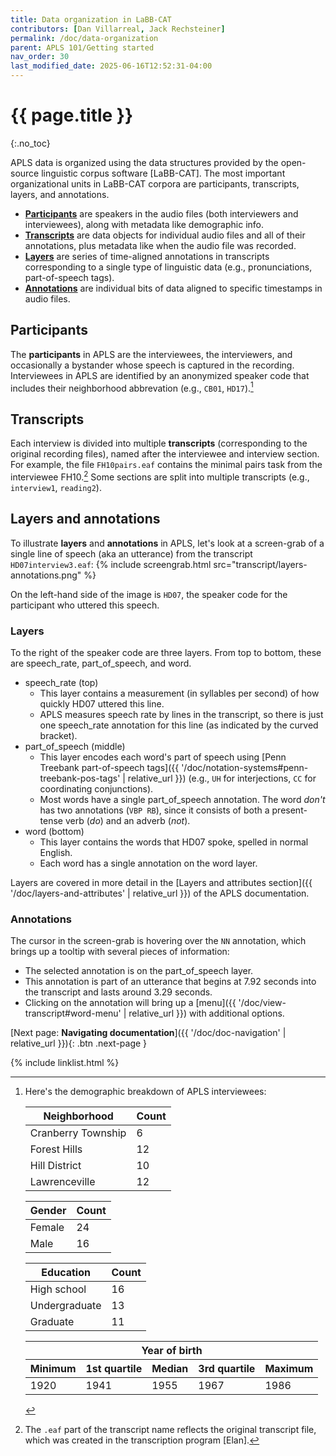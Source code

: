```yaml
---
title: Data organization in LaBB-CAT
contributors: [Dan Villarreal, Jack Rechsteiner]
permalink: /doc/data-organization
parent: APLS 101/Getting started
nav_order: 30
last_modified_date: 2025-06-16T12:52:31-04:00
---
```


# {{ page.title }}
{:.no_toc}

APLS data is organized using the data structures provided by the open-source linguistic corpus software [LaBB-CAT].
The most important organizational units in LaBB-CAT corpora are <span class="keyterm">participants</span>, <span class="keyterm">transcripts</span>, <span class="keyterm">layers</span>, and <span class="keyterm">annotations</span>.

- [**Participants**](#participants) are speakers in the audio files (both interviewers and interviewees), along with metadata like demographic info.
- [**Transcripts**](#transcripts) are data objects for individual audio files and all of their annotations, plus metadata like when the audio file was recorded.
- [**Layers**](#layers) are series of time-aligned annotations in transcripts corresponding to a single type of linguistic data (e.g., pronunciations, part-of-speech tags).
- [**Annotations**](#annotations) are individual bits of data aligned to specific timestamps in audio files.

## Participants

The **participants** in APLS are the interviewees, the interviewers, and occasionally a bystander whose speech is captured in the recording.
Interviewees in APLS are identified by an anonymized <span class="keyterm">speaker code</span> that includes their neighborhood abbrevation (e.g., `CB01`, `HD17`).[^demographics]

[^demographics]:
    Here's the demographic breakdown of APLS interviewees:
    
    | Neighborhood | Count |
    |--------------|-------|
    | Cranberry Township | 6 |
    | Forest Hills | 12 |
    | Hill District | 10 |
    | Lawrenceville | 12 |
    
    | Gender | Count |
    |--------|-------|
    | Female | 24    |
    | Male   | 16    |
    
    | Education | Count |
    |-----------|-------|
    | High school | 16 |
    | Undergraduate | 13 |
    | Graduate | 11 |
    
    <table>
      <thead>
        <tr>
          <th colspan="5" style="text-align:center;">Year of birth</th>
        </tr>
        <tr>
          <th>Minimum</th>
          <th>1st quartile</th>
          <th>Median</th>
          <th>3rd quartile</th>
          <th>Maximum</th>
        </tr>
      </thead>
      <tbody>
        <tr>
          <td>1920</td>
          <td>1941</td>
          <td>1955</td>
          <td>1967</td>
          <td>1986</td>
        </tr>
      </tbody>
    </table>

## Transcripts

Each interview is divided into multiple **transcripts** (corresponding to the original recording files), named after the interviewee and interview section.
For example, the file `FH10pairs.eaf` contains the minimal pairs task from the interviewee FH10.[^eaf]
Some sections are split into multiple transcripts (e.g., `interview1`, `reading2`).

[^eaf]: The `.eaf` part of the transcript name reflects the original transcript file, which was created in the transcription program [Elan].

## Layers and annotations

To illustrate **layers** and **annotations** in APLS, let's look at a screen-grab of a single <span class="keyterm">line</span> of speech (aka an <span class="layer">utterance</span>) from the transcript `HD07interview3.eaf`:
{% include screengrab.html src="transcript/layers-annotations.png" %}
<!-- A better screen-grab would: (a) be narrower (not take up as much x-axis real estate), (b) be from a line that doesn't have an annoying duration -->

On the left-hand side of the image is `HD07`, the speaker code for the participant who uttered this speech.

### Layers

To the right of the speaker code are three layers. From top to bottom, these are <span class="layer">speech_rate</span>, <span class="layer">part_of_speech</span>, and <span class="layer">word</span>.
- <span class="layer">speech_rate</span> (top)
  - This layer contains a measurement (in syllables per second) of how quickly HD07 uttered this line.
  - APLS measures speech rate by lines in the transcript, so there is just one <span class="layer">speech_rate</span> annotation for this line (as indicated by the curved bracket).
- <span class="layer">part_of_speech</span> (middle)
  - This layer encodes each word's part of speech using [Penn Treebank part-of-speech tags]({{ '/doc/notation-systems#penn-treebank-pos-tags' | relative_url }}) (e.g., `UH` for interjections, `CC` for coordinating conjunctions).
  - Most words have a single <span class="layer">part_of_speech</span> annotation. The word _don't_ has two annotations (`VBP RB`), since it consists of both a present-tense verb (_do_) and an adverb (_not_).
- <span class="layer">word</span> (bottom)
  - This layer contains the words that HD07 spoke, spelled in normal English.
  - Each word has a single annotation on the <span class="layer">word</span> layer.

Layers are covered in more detail in the [Layers and attributes section]({{ '/doc/layers-and-attributes' | relative_url }}) of the APLS documentation.

### Annotations

The cursor in the screen-grab is hovering over the `NN` annotation, which brings up a tooltip with several pieces of information:
  - The selected annotation is on the <span class="layer">part_of_speech</span> layer.
  - This annotation is part of an utterance that begins at 7.92 seconds into the transcript and lasts around 3.29 seconds.
  - Clicking on the annotation will bring up a [menu]({{ '/doc/view-transcript#word-menu' | relative_url }}) with additional options.

[Next page: **Navigating documentation**]({{ '/doc/doc-navigation' | relative_url }}){: .btn .next-page }

{% include linklist.html %}

